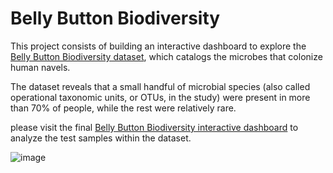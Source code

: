 # Belly Button Biodiversity

This project consists of building an interactive dashboard to explore the <a href="http://robdunnlab.com/projects/belly-button-biodiversity/" target="_blank">Belly Button Biodiversity dataset</a>, which catalogs the microbes that colonize human navels.

The dataset reveals that a small handful of microbial species (also called operational taxonomic units, or OTUs, in the study) were present in more than 70% of people, while the rest were relatively rare.

please visit the final <a href="https://eabouche.github.io/belly-button-challenge/" target="_blank">Belly Button Biodiversity interactive dashboard</a> to analyze the test samples within the dataset.



       
![image](https://user-images.githubusercontent.com/115383317/221377447-690e5782-6a27-4848-9f17-87a03cbe24fc.png)
